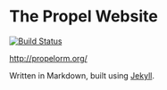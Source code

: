 The Propel Website
==================

[![Build
Status](https://travis-ci.org/propelorm/propelorm.github.com.png?branch=master)](https://travis-ci.org/propelorm/propelorm.github.com)

http://propelorm.org/

Written in Markdown, built using [Jekyll](http://jekyllrb.com).
